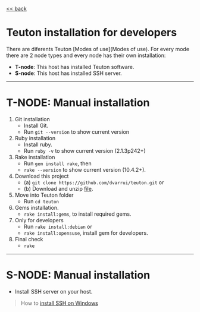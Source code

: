 [<< back](README.md)

# Teuton installation for developers

There are diferents Teuton [Modes of use](Modes of use). For every mode there are 2 node types and every node has their own installation:

* **T-node**: This host has installed Teuton software.
* **S-node**: This host has installed SSH server.

---
# T-NODE: Manual installation

1. Git installation
    * Install Git.
    * Run `git --version` to show current version
1. Ruby installation
    * Install ruby.
    * Run `ruby -v` to show current version (2.1.3p242+)
1. Rake installation
    * Run `gem install rake`, then
    * `rake --version` to show current version (10.4.2+).
1. Download this project
    * (a) `git clone https://github.com/dvarrui/teuton.git` or
    * (b) Download and unzip [file](https://github.com/dvarrui/teuton-panel/archive/master.zip).
1. Move into Teuton folder
    * Run `cd teuton`
1. Gems installation.
    * `rake install:gems`, to install required gems.
1. Only for developers
    * Run `rake install:debian` or
    * `rake install:opensuse`, install gem for developers.
1. Final check
    * `rake`

---

# S-NODE: Manual installation

* Install SSH server on your host.

> How to [install SSH on Windows](s-node.md)
